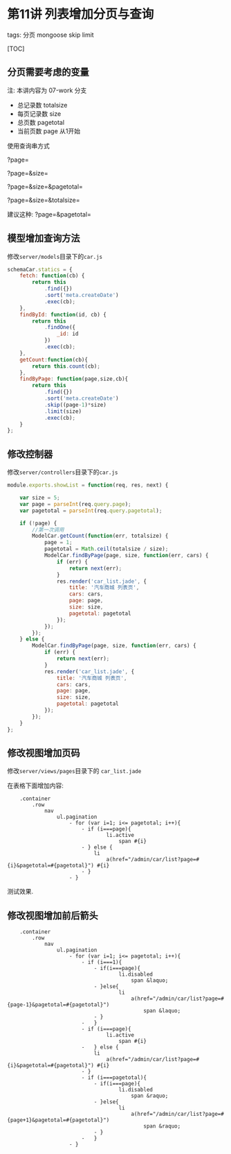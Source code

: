 # 第11讲 列表增加分页与查询

tags: 分页 mongoose skip limit

[TOC]


## 分页需要考虑的变量

注: 本讲内容为 07-work 分支

- 总记录数 totalsize
- 每页记录数 size
- 总页数 pagetotal
- 当前页数 page 从1开始

使用查询串方式

?page=<page>

?page=<page>&size=<size>

?page=<page>&size=<size>&pagetotal=<pagetotal>

?page=<page>&size=<size>&totalsize=<totalsize>

建议这种:
?page=<page>&pagetotal=<pagetotal>

## 模型增加查询方法

修改`server/models`目录下的`car.js`

```js
schemaCar.statics = {
	fetch: function(cb) {
		return this
			.find({})
			.sort('meta.createDate')
			.exec(cb);
	},
	findById: function(id, cb) {
		return this
			.findOne({
				_id: id
			})
			.exec(cb);
	},
	getCount:function(cb){
		return this.count(cb);
	},
	findByPage: function(page,size,cb){
		return this
			.find({})
			.sort('meta.createDate')
			.skip((page-1)*size)
			.limit(size)
			.exec(cb);
	}
};
```

## 修改控制器

修改`server/controllers`目录下的`car.js`

```js
module.exports.showList = function(req, res, next) {

	var size = 5;
	var page = parseInt(req.query.page);
	var pagetotal = parseInt(req.query.pagetotal);

	if (!page) {
		//第一次调用
		ModelCar.getCount(function(err, totalsize) {
			page = 1;
			pagetotal = Math.ceil(totalsize / size);
			ModelCar.findByPage(page, size, function(err, cars) {
				if (err) {
					return next(err);
				}
				res.render('car_list.jade', {
					title: '汽车商城 列表页',
					cars: cars,
					page: page,
					size: size,
					pagetotal: pagetotal
				});
			});
		});
	} else {
		ModelCar.findByPage(page, size, function(err, cars) {
			if (err) {
				return next(err);
			}
			res.render('car_list.jade', {
				title: '汽车商城 列表页',
				cars: cars,
				page: page,
				size: size,
				pagetotal: pagetotal
			});
		});
	}
};
```

## 修改视图增加页码

修改`server/views/pages`目录下的 `car_list.jade`

在表格下面增加内容:

```jade
	.container
		.row
			nav
				ul.pagination
					- for (var i=1; i<= pagetotal; i++){
						- if (i===page){
								li.active
									span #{i}
						- } else {
							li
								a(href="/admin/car/list?page=#{i}&pagetotal=#{pagetotal}") #{i}
						- }
					- }
```

测试效果.

## 修改视图增加前后箭头

```jade
	.container
		.row
			nav
				ul.pagination
					- for (var i=1; i<= pagetotal; i++){
						- if (i===1){
							- if(i===page){
									li.disabled
										span &laquo;
							- }else{
									li
										a(href="/admin/car/list?page=#{page-1}&pagetotal=#{pagetotal}")
											span &laquo;
							- }
						-	}
						- if (i===page){
								li.active
									span #{i}
						-	} else {
							li
								a(href="/admin/car/list?page=#{i}&pagetotal=#{pagetotal}") #{i}
						- }
						- if (i===pagetotal){
							- if(i===page){
									li.disabled
										span &raquo;
							- }else{
									li
										a(href="/admin/car/list?page=#{page+1}&pagetotal=#{pagetotal}")
											span &raquo;
							- }
						-	}							
					- }
```



